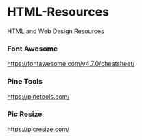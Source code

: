 # HTML-Resources
HTML and Web Design Resources


### Font Awesome
https://fontawesome.com/v4.7.0/cheatsheet/

### Pine Tools
https://pinetools.com/

### Pic Resize

https://picresize.com/
